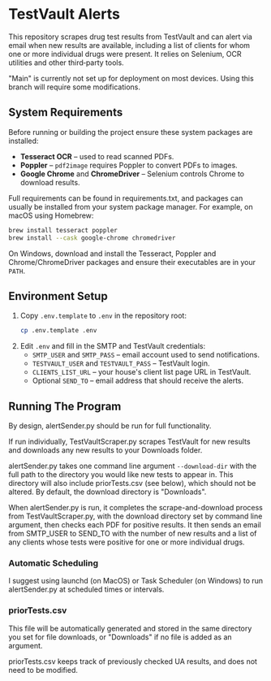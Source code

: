 # TestVault Alerts

This repository scrapes drug test results from TestVault and can alert via email when new results are available, including
a list of clients for whom one or more individual drugs were present. It relies on Selenium, OCR utilities and other third‑party tools.

"Main" is currently not set up for deployment on most devices. Using this branch will require some modifications.

## System Requirements

Before running or building the project ensure these system packages are installed:

- **Tesseract OCR** – used to read scanned PDFs.
- **Poppler** – `pdf2image` requires Poppler to convert PDFs to images.
- **Google Chrome** and **ChromeDriver** – Selenium controls Chrome to download results.

Full requirements can be found in requirements.txt, and packages can usually be installed from your system package manager. 
For example, on macOS using Homebrew:

```bash
brew install tesseract poppler
brew install --cask google-chrome chromedriver
```

On Windows, download and install the Tesseract, Poppler and Chrome/ChromeDriver packages and ensure their executables are in your `PATH`.

## Environment Setup

1. Copy `.env.template` to `.env` in the repository root:
   ```bash
   cp .env.template .env
   ```
2. Edit `.env` and fill in the SMTP and TestVault credentials:
    - `SMTP_USER` and `SMTP_PASS` – email account used to send notifications.
    - `TESTVAULT_USER` and `TESTVAULT_PASS` – TestVault login.
    - `CLIENTS_LIST_URL` – your house's client list page URL in TestVault.
    - Optional `SEND_TO` – email address that should receive the alerts.

## Running The Program
By design, alertSender.py should be run for full functionality. 

If run individually, TestVaultScraper.py scrapes TestVault for new results and downloads any new results to your Downloads
folder. 

alertSender.py takes one command line argument `--download-dir` with the full path to the directory you would like new tests
to appear in. This directory will also include priorTests.csv (see below), which should not be altered. By default, the
download directory is "Downloads". 

When alertSender.py is run, it completes the scrape-and-download process from TestVaultScraper.py, with the download directory
set by command line argument, then checks each PDF for positive results. It then sends an email from SMTP_USER to SEND_TO 
with the number of new results and a list of any clients whose tests were positive for one or more individual drugs.

### Automatic Scheduling
I suggest using launchd (on MacOS) or Task Scheduler (on Windows) to run alertSender.py at scheduled times or intervals.

### priorTests.csv
This file will be automatically generated and stored in the same directory you set for file downloads, or "Downloads" if
no file is added as an argument. 

priorTests.csv keeps track of previously checked UA results, and does not need to be modified.